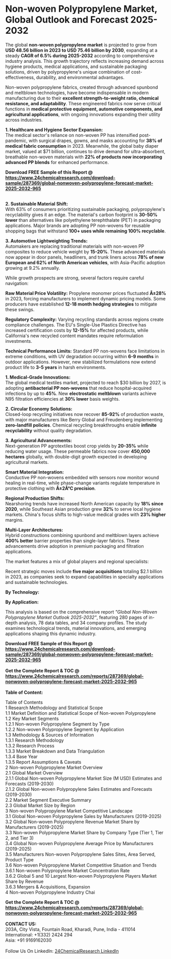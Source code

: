 <h1>Non-woven Polypropylene Market, Global Outlook and Forecast 2025-2032</h1><p>The global <strong>non-woven polypropylene market</strong> is projected to grow from <strong>USD 48.56 billion in 2023 to USD 75.46 billion by 2030</strong>, expanding at a steady <strong>CAGR of 6.5% during 2025-2032</strong> according to comprehensive industry analysis. This growth trajectory reflects increasing demand across hygiene products, medical applications, and sustainable packaging solutions, driven by polypropylene's unique combination of cost-effectiveness, durability, and environmental advantages.</p><p>Non-woven polypropylene fabrics, created through advanced spunbond and meltblown technologies, have become indispensable in modern manufacturing due to their <strong>excellent strength-to-weight ratio, chemical resistance, and adaptability</strong>. These engineered fabrics now serve critical functions in <strong>medical protective equipment, automotive components, and agricultural applications</strong>, with ongoing innovations expanding their utility across industries.</p><p><strong>1. Healthcare and Hygiene Sector Expansion:</strong><br>
The medical sector's reliance on non-woven PP has intensified post-pandemic, with surgical drapes, gowns, and masks accounting for <strong>38% of medical fabric consumption</strong> in 2023. Meanwhile, the global baby diaper market, valued at $71 billion, continues to drive demand for ultra-absorbent, breathable non-woven materials with <strong>22% of products now incorporating advanced PP blends</strong> for enhanced performance.</p><div><b>Download FREE Sample of this Report @ 
            <a href="https://www.24chemicalresearch.com/download-sample/287369/global-nonwoven-polypropylene-forecast-market-2025-2032-965">
            https://www.24chemicalresearch.com/download-sample/287369/global-nonwoven-polypropylene-forecast-market-2025-2032-965</a></b></div><br><p><strong>2. Sustainable Material Shift:</strong><br>
With 63% of consumers prioritizing sustainable packaging, polypropylene's recyclability gives it an edge. The material's carbon footprint is <strong>30-50% lower</strong> than alternatives like polyethylene terephthalate (PET) in packaging applications. Major brands are adopting PP non-wovens for reusable shopping bags that withstand <strong>100+ uses while remaining 100% recyclable</strong>.</p><p><strong>3. Automotive Lightweighting Trends:</strong><br>
Automakers are replacing traditional materials with non-woven PP composites to reduce vehicle weight by <strong>15-20%</strong>. These advanced materials now appear in door panels, headliners, and trunk liners across <strong>78% of new European and 62% of North American vehicles</strong>, with Asia-Pacific adoption growing at 9.2% annually.</p><p>While growth prospects are strong, several factors require careful navigation:</p><p><strong>Raw Material Price Volatility:</strong> Propylene monomer prices fluctuated <strong>Â±28%</strong> in 2023, forcing manufacturers to implement dynamic pricing models. Some producers have established <strong>12-18 month hedging strategies</strong> to mitigate these swings.</p><p><strong>Regulatory Complexity:</strong> Varying recycling standards across regions create compliance challenges. The EU's Single-Use Plastics Directive has increased certification costs by <strong>12-15%</strong> for affected products, while California's new recycled content mandates require reformulation investments.</p><p><strong>Technical Performance Limits:</strong> Standard PP non-wovens face limitations in extreme conditions, with UV degradation occurring within <strong>6-9 months</strong> in outdoor applications. However, new stabilized formulations now extend product life to <strong>3-5 years</strong> in harsh environments.</p><p><strong>1. Medical-Grade Innovations:</strong><br>
The global medical textiles market, projected to reach $30 billion by 2027, is adopting <strong>antibacterial PP non-wovens</strong> that reduce hospital-acquired infections by up to <strong>45%</strong>. New <strong>electrostatic meltblown</strong> variants achieve N95 filtration efficiencies at <strong>30% lower</strong> basis weights.</p><p><strong>2. Circular Economy Solutions:</strong><br>
Closed-loop recycling initiatives now recover <strong>85-92%</strong> of production waste, with major manufacturers like Berry Global and Freudenberg implementing <strong>zero-landfill policies</strong>. Chemical recycling breakthroughs enable <strong>infinite recyclability</strong> without quality degradation.</p><p><strong>3. Agricultural Advancements:</strong><br>
Next-generation PP agrotextiles boost crop yields by <strong>20-35%</strong> while reducing water usage. These permeable fabrics now cover <strong>450,000 hectares</strong> globally, with double-digit growth expected in developing agricultural markets.</p><p><strong>Smart Material Integration:</strong><br>
    Conductive PP non-wovens embedded with sensors now monitor wound healing in real-time, while phase-change variants regulate temperature in protective clothing with <strong>Â±2Â°C precision</strong>.</p><p><strong>Regional Production Shifts:</strong><br>
    Nearshoring trends have increased North American capacity by <strong>18% since 2020</strong>, while Southeast Asian production grew <strong>32%</strong> to serve local hygiene markets. China's focus shifts to high-value medical grades with <strong>23% higher</strong> margins.</p><p><strong>Multi-Layer Architectures:</strong><br>
    Hybrid constructions combining spunbond and meltblown layers achieve <strong>400% better</strong> barrier properties than single-layer fabrics. These advancements drive adoption in premium packaging and filtration applications.</p><p>The market features a mix of global players and regional specialists:</p><p>Recent strategic moves include <strong>five major acquisitions</strong> totaling $2.1 billion in 2023, as companies seek to expand capabilities in specialty applications and sustainable technologies.</p><p><strong>By Technology:</strong></p><p><strong>By Application:</strong></p><p>This analysis is based on the comprehensive report <em>"Global Non-Woven Polypropylene Market Outlook 2025-2032"</em>, featuring 280 pages of in-depth analysis, 78 data tables, and 34 company profiles. The study examines technological trends, material innovations, and emerging applications shaping this dynamic industry.</p><div><b>Download FREE Sample of this Report @ 
            <a href="https://www.24chemicalresearch.com/download-sample/287369/global-nonwoven-polypropylene-forecast-market-2025-2032-965">
            https://www.24chemicalresearch.com/download-sample/287369/global-nonwoven-polypropylene-forecast-market-2025-2032-965</a></b></div><br><div><b>Get the Complete Report & TOC @ 
            <a href="https://www.24chemicalresearch.com/reports/287369/global-nonwoven-polypropylene-forecast-market-2025-2032-965">
            https://www.24chemicalresearch.com/reports/287369/global-nonwoven-polypropylene-forecast-market-2025-2032-965</a></b></div><br>
            <b>Table of Content:</b><p>Table of Contents<br />
1 Research Methodology and Statistical Scope<br />
1.1 Market Definition and Statistical Scope of Non-woven Polypropylene<br />
1.2 Key Market Segments<br />
1.2.1 Non-woven Polypropylene Segment by Type<br />
1.2.2 Non-woven Polypropylene Segment by Application<br />
1.3 Methodology & Sources of Information<br />
1.3.1 Research Methodology<br />
1.3.2 Research Process<br />
1.3.3 Market Breakdown and Data Triangulation<br />
1.3.4 Base Year<br />
1.3.5 Report Assumptions & Caveats<br />
2 Non-woven Polypropylene Market Overview<br />
2.1 Global Market Overview<br />
2.1.1 Global Non-woven Polypropylene Market Size (M USD) Estimates and Forecasts (2019-2030)<br />
2.1.2 Global Non-woven Polypropylene Sales Estimates and Forecasts (2019-2030)<br />
2.2 Market Segment Executive Summary<br />
2.3 Global Market Size by Region<br />
3 Non-woven Polypropylene Market Competitive Landscape<br />
3.1 Global Non-woven Polypropylene Sales by Manufacturers (2019-2025)<br />
3.2 Global Non-woven Polypropylene Revenue Market Share by Manufacturers (2019-2025)<br />
3.3 Non-woven Polypropylene Market Share by Company Type (Tier 1, Tier 2, and Tier 3)<br />
3.4 Global Non-woven Polypropylene Average Price by Manufacturers (2019-2025)<br />
3.5 Manufacturers Non-woven Polypropylene Sales Sites, Area Served, Product Type<br />
3.6 Non-woven Polypropylene Market Competitive Situation and Trends<br />
3.6.1 Non-woven Polypropylene Market Concentration Rate<br />
3.6.2 Global 5 and 10 Largest Non-woven Polypropylene Players Market Share by Revenue<br />
3.6.3 Mergers & Acquisitions, Expansion<br />
4 Non-woven Polypropylene Industry Chai</p><div><b>Get the Complete Report & TOC @ 
            <a href="https://www.24chemicalresearch.com/reports/287369/global-nonwoven-polypropylene-forecast-market-2025-2032-965">
            https://www.24chemicalresearch.com/reports/287369/global-nonwoven-polypropylene-forecast-market-2025-2032-965</a></b></div><br><b>CONTACT US:</b><br>
            203A, City Vista, Fountain Road, Kharadi, Pune, India - 411014<br>
            International: +1(332) 2424 294<br>
            Asia: +91 9169162030 <br><br>
            Follow Us On LinkedIn: <a href="https://www.linkedin.com/company/24chemicalresearch/">24ChemicalResearch LinkedIn</a>